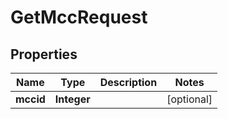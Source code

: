 

# GetMccRequest


## Properties

Name | Type | Description | Notes
------------ | ------------- | ------------- | -------------
**mccid** | **Integer** |  |  [optional]



